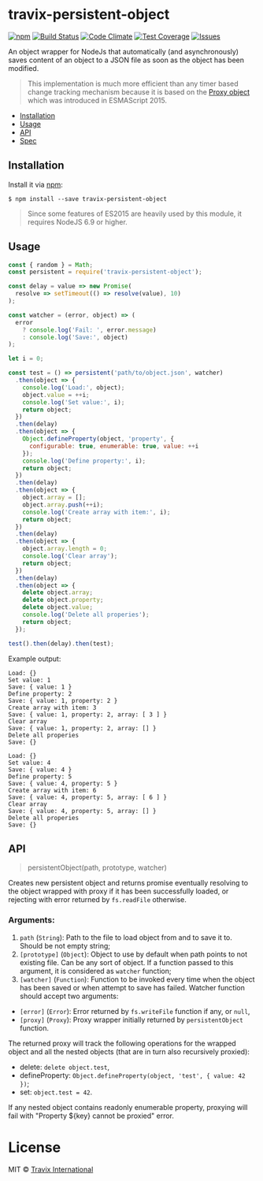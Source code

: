 # travix-persistent-object

[![npm](https://img.shields.io/npm/v/travix-persistent-object.svg)](https://www.npmjs.com/package/travix-persistent-object)
[![Build Status](https://img.shields.io/travis/Travix-International/travix-persistent-object/master.svg)](https://travis-ci.org/Travix-International/travix-persistent-object)
[![Code Climate](https://img.shields.io/codeclimate/github/Travix-International/travix-persistent-object.svg)](https://codeclimate.com/github/Travix-International/travix-persistent-object)
[![Test Coverage](https://img.shields.io/codeclimate/coverage/github/Travix-International/travix-persistent-object.svg)](https://codeclimate.com/github/Travix-International/travix-persistent-object/coverage)
[![Issues](https://img.shields.io/codeclimate/issues/github/Travix-International/travix-persistent-object.svg)](https://codeclimate.com/github/Travix-International/travix-persistent-object/issues)

An object wrapper for NodeJs that automatically (and asynchronously) saves content of an object to a JSON file as soon as the object has been modified.

> This implementation is much more efficient than any timer based change tracking mechanism because it is based on the [Proxy object](https://developer.mozilla.org/en-US/docs/Web/JavaScript/Reference/Global_Objects/Proxy) which was introduced in ESMAScript 2015.

* [Installation](#installation)
* [Usage](#usage)
* [API](#api)
* [Spec](https://github.com/Travix-International/travix-persistent-object/blob/master/SPEC.md)

## Installation

Install it via [npm](https://npmjs.com):

```
$ npm install --save travix-persistent-object
```

> Since some features of ES2015 are heavily used by this module, it requires NodeJS 6.9 or higher.

## Usage

```js
const { random } = Math;
const persistent = require('travix-persistent-object');

const delay = value => new Promise(
  resolve => setTimeout(() => resolve(value), 10)
);

const watcher = (error, object) => (
  error
    ? console.log('Fail: ', error.message)
    : console.log('Save:', object)
);

let i = 0;

const test = () => persistent('path/to/object.json', watcher)
  .then(object => {
    console.log('Load:', object);
    object.value = ++i;
    console.log('Set value:', i);
    return object;
  })
  .then(delay)
  .then(object => {
    Object.defineProperty(object, 'property', {
      configurable: true, enumerable: true, value: ++i
    });
    console.log('Define property:', i);
    return object;
  })
  .then(delay)
  .then(object => {
    object.array = [];
    object.array.push(++i);
    console.log('Create array with item:', i);
    return object;
  })
  .then(delay)
  .then(object => {
    object.array.length = 0;
    console.log('Clear array');
    return object;
  })
  .then(delay)
  .then(object => {
    delete object.array;
    delete object.property;
    delete object.value;
    console.log('Delete all properies');
    return object;
  });

test().then(delay).then(test);
```

Example output:

```text
Load: {}
Set value: 1
Save: { value: 1 }
Define property: 2
Save: { value: 1, property: 2 }
Create array with item: 3
Save: { value: 1, property: 2, array: [ 3 ] }
Clear array
Save: { value: 1, property: 2, array: [] }
Delete all properies
Save: {}

Load: {}
Set value: 4
Save: { value: 4 }
Define property: 5
Save: { value: 4, property: 5 }
Create array with item: 6
Save: { value: 4, property: 5, array: [ 6 ] }
Clear array
Save: { value: 4, property: 5, array: [] }
Delete all properies
Save: {}
```

## API

> persistentObject(path, prototype, watcher)

Creates new persistent object and returns promise eventually resolving to the object wrapped with proxy if it has been successfully loaded, or rejecting with error returned by `fs.readFile` otherwise.

### Arguments:
1. `path` (`String`): Path to the file to load object from and to save it to. Should be not empty string;
2. `[prototype]` (`Object`): Object to use by default when path points to not existing file. Can be any sort of object. If a function passed to this argument, it is considered as `watcher` function;
3. `[watcher]` (`Function`): Function to be invoked every time when the object has been saved or when attempt to save has failed. Watcher function should accept two arguments:
  * `[error]` (`Error`): Error returned by `fs.writeFile` function if any, or `null`,
  * `[proxy]` (`Proxy`): Proxy wrapper initially returned by `persistentObject` function.

The returned proxy will track the following operations for the wrapped object and all the nested objects (that are in turn also recursively proxied):
* delete: `delete object.test`,
* defineProperty: `Object.defineProperty(object, 'test', { value: 42 })`;
* set: `object.test = 42`.

If any nested object contains readonly enumerable property, proxying will fail with "Property ${key} cannot be proxied" error.

# License

MIT © [Travix International](http://travix.com)
